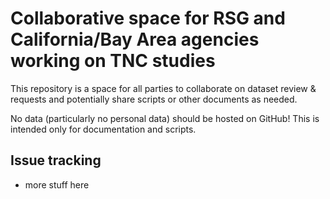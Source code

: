 # Collaborative space for RSG and California/Bay Area agencies working on TNC studies

This repository is a space for all parties to collaborate on dataset review & requests and potentially share scripts or other documents as needed.

No data (particularly no personal data) should be hosted on GitHub! This is intended only for documentation and scripts.

## Issue tracking

- more stuff here
